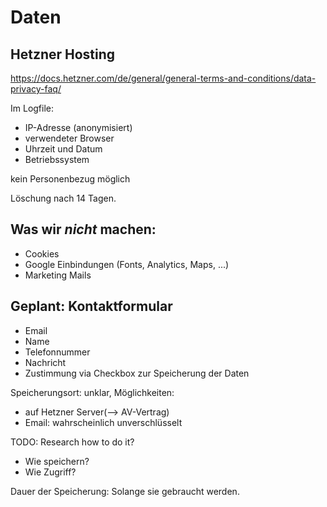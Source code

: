 # Daten

## Hetzner Hosting
https://docs.hetzner.com/de/general/general-terms-and-conditions/data-privacy-faq/

Im Logfile:
- IP-Adresse (anonymisiert)
- verwendeter Browser
- Uhrzeit und Datum
- Betriebssystem

kein Personenbezug möglich

Löschung nach 14 Tagen.

## Was wir *nicht* machen:
- Cookies
- Google Einbindungen (Fonts, Analytics, Maps, ...)
- Marketing Mails

## Geplant: Kontaktformular
- Email
- Name
- Telefonnummer
- Nachricht
- Zustimmung via Checkbox zur Speicherung der Daten

Speicherungsort: unklar, Möglichkeiten: 
- auf Hetzner Server(--> AV-Vertrag)
- Email: wahrscheinlich unverschlüsselt

TODO: Research how to do it?
- Wie speichern?
- Wie Zugriff?

Dauer der Speicherung: Solange sie gebraucht werden.

